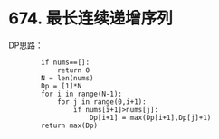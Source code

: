 # 674. 最长连续递增序列                     
    
DP思路：  
```
        if nums==[]:  
            return 0  
        N = len(nums)  
        Dp = [1]*N  
        for i in range(N-1):  
            for j in range(0,i+1):  
                if nums[i+1]>nums[j]:  
                    Dp[i+1] = max(Dp[i+1],Dp[j]+1)  
        return max(Dp) 
```
